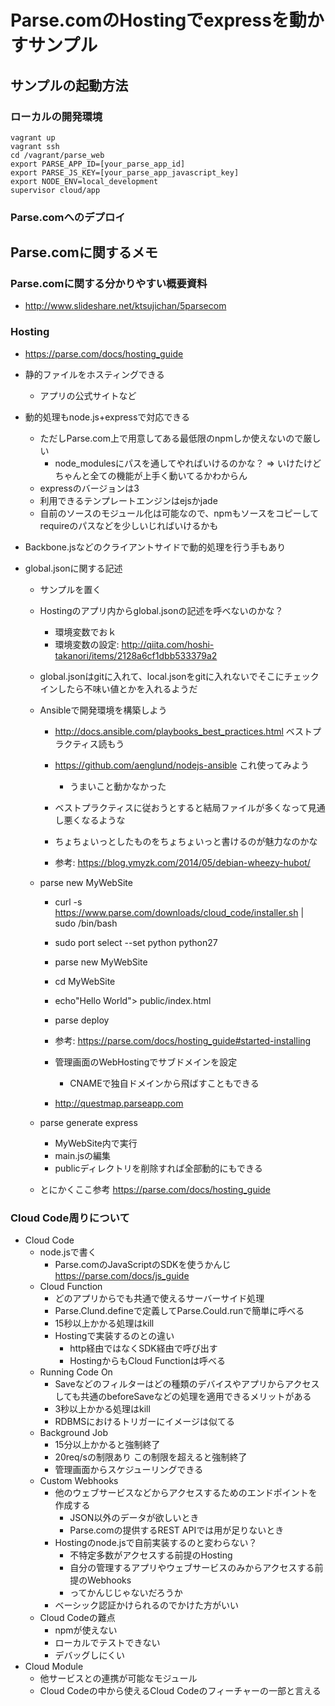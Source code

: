 # Parse.comのHostingでexpressを動かすサンプル

## サンプルの起動方法

### ローカルの開発環境

    vagrant up
    vagrant ssh
    cd /vagrant/parse_web
    export PARSE_APP_ID=[your_parse_app_id]
    export PARSE_JS_KEY=[your_parse_app_javascript_key]
    export NODE_ENV=local_development
    supervisor cloud/app

### Parse.comへのデプロイ


## Parse.comに関するメモ

### Parse.comに関する分かりやすい概要資料

* http://www.slideshare.net/ktsujichan/5parsecom

### Hosting

* https://parse.com/docs/hosting_guide
* 静的ファイルをホスティングできる
  * アプリの公式サイトなど
* 動的処理もnode.js+expressで対応できる
  * ただしParse.com上で用意してある最低限のnpmしか使えないので厳しい
    * node_modulesにパスを通してやればいけるのかな？ => いけたけどちゃんと全ての機能が上手く動いてるかわからん
  * expressのバージョンは3
  * 利用できるテンプレートエンジンはejsかjade
  * 自前のソースのモジュール化は可能なので、npmもソースをコピーしてrequireのパスなどを少しいじればいけるかも
* Backbone.jsなどのクライアントサイドで動的処理を行う手もあり

* global.jsonに関する記述

  * サンプルを置く
  * Hostingのアプリ内からglobal.jsonの記述を呼べないのかな？

     * 環境変数でおｋ
     * 環境変数の設定: http://qiita.com/hoshi-takanori/items/2128a6cf1dbb533379a2

  * global.jsonはgitに入れて、local.jsonをgitに入れないでそこにチェックインしたら不味い値とかを入れるようだ


   * Ansibleで開発環境を構築しよう

      * http://docs.ansible.com/playbooks_best_practices.html ベストプラクティス読もう

      * https://github.com/aenglund/nodejs-ansible これ使ってみよう


         * うまいこと動かなかった

      * ベストプラクティスに従おうとすると結局ファイルが多くなって見通し悪くなるような
      * ちょちょいっとしたものをちょちょいっと書けるのが魅力なのかな
      * 参考: https://blog.ymyzk.com/2014/05/debian-wheezy-hubot/

   * parse new MyWebSite

      * curl -s https://www.parse.com/downloads/cloud_code/installer.sh | sudo /bin/bash

      * sudo port select --set python python27

      * parse new MyWebSite
      * cd MyWebSite
      * echo"Hello World"> public/index.html

      * parse deploy
      * 参考: https://parse.com/docs/hosting_guide#started-installing
      * 管理画面のWebHostingでサブドメインを設定

         * CNAMEで独自ドメインから飛ばすこともできる

      * http://questmap.parseapp.com


   * parse generate express


      * MyWebSite内で実行
      * main.jsの編集
      * publicディレクトリを削除すれば全部動的にもできる

   * とにかくここ参考 https://parse.com/docs/hosting_guide


### Cloud Code周りについて

* Cloud Code
  * node.jsで書く
    * Parse.comのJavaScriptのSDKを使うかんじ　https://parse.com/docs/js_guide
  * Cloud Function
    * どのアプリからでも共通で使えるサーバーサイド処理
    * Parse.Clund.defineで定義してParse.Could.runで簡単に呼べる
    * 15秒以上かかる処理はkill
    * Hostingで実装するのとの違い
      * http経由ではなくSDK経由で呼び出す
      * HostingからもCloud Functionは呼べる
  * Running Code On
    * Saveなどのフィルターはどの種類のデバイスやアプリからアクセスしても共通のbeforeSaveなどの処理を適用できるメリットがある
    * 3秒以上かかる処理はkill
    * RDBMSにおけるトリガーにイメージは似てる
  * Background Job
    * 15分以上かかると強制終了
    * 20req/sの制限あり この制限を超えると強制終了 
    * 管理画面からスケジューリングできる
  * Custom Webhooks
    * 他のウェブサービスなどからアクセスするためのエンドポイントを作成する
      * JSON以外のデータが欲しいとき
      * Parse.comの提供するREST APIでは用が足りないとき
    * Hostingのnode.jsで自前実装するのと変わらない？
       * 不特定多数がアクセスする前提のHosting
       * 自分の管理するアプリやウェブサービスのみからアクセスする前提のWebhooks
       * ってかんじじゃないだろうか
     * ベーシック認証かけられるのでかけた方がいい
  * Cloud Codeの難点
    * npmが使えない
    * ローカルでテストできない
    * デバッグしにくい
* Cloud Module
  * 他サービスとの連携が可能なモジュール
  * Cloud Codeの中から使えるCloud Codeのフィーチャーの一部と言える





